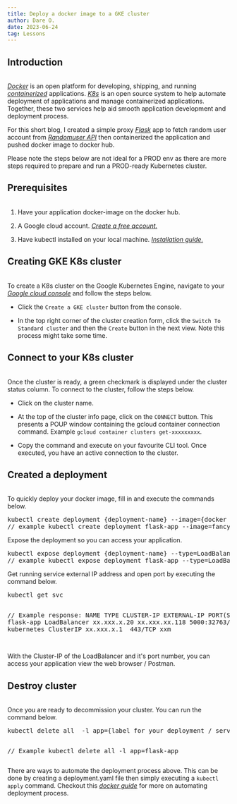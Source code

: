 ```yaml
---
title: Deploy a docker image to a GKE cluster
author: Dare O.
date: 2023-06-24
tag: Lessons
---
```


<h2 style="padding-bottom:1rem">Introduction</h2>

<a className="post-links" target="_blank" href="https://docs.docker.com/get-started/overview/"> *Docker*</a> is an open platform for developing, shipping, and running <a className="post-links" target="_blank" href="https://docs.docker.com/get-started/02_our_app/"> *containerized*</a> applications. <a className="post-links" target="_blank" href="https://kubernetes.io/"> *K8s*</a> is an open source system to help automate deployment of applications and manage containerized applications. Together, these two services help aid smooth application development and deployment process.

For this short blog, I created a simple proxy <a className="post-links" target="_blank" href="https://flask.palletsprojects.com/en/2.2.x/"> *Flask*</a> app to fetch random user account from <a className="post-links" target="_blank" href="https://randomuser.me/documentation"> *Randomuser API*</a> then containerized the application and pushed docker image to docker hub.

Please note the steps below are not ideal for a PROD env as there are more steps required to prepare and run a PROD-ready Kubernetes cluster.

<h2 style="padding-bottom:1rem">Prerequisites</h2>

1. Have your application docker-image on the docker hub.

2. A Google cloud account. <a className="post-links" target="_blank" href="https://cloud.google.com/free"> *Create a free account.*</a>

3. Have kubectl installed on your local machine. <a className="post-links" target="_blank" href="https://kubernetes.io/docs/tasks/tools/"> *Installation guide.*</a>

<h2 style="padding-bottom:1rem">Creating GKE K8s cluster</h2>

To create a K8s cluster on the Google Kubernetes Engine, navigate to your  <a className="post-links" target="_blank" href="https://console.cloud.google.com/"> *Google cloud console*</a> and follow the steps below.

- Click the `Create a GKE cluster` button from the console.

- In the top right corner of the cluster creation form, click the `Switch To Standard cluster` and then the `Create` button in the next view. Note this process might take some time.

<h2 style="padding-bottom:1rem">Connect to your K8s cluster </h2>

Once the cluster is ready, a green checkmark is displayed under the cluster status column. To connect to the cluster, follow the steps below.

- Click on the cluster name.

- At the top of the cluster info page, click on the `CONNECT` button. This presents a POUP window containing the gcloud container connection command. Example `gcloud container clusters get-xxxxxxxxx`.

- Copy the command and execute on your favourite CLI tool. Once executed, you have an active connection to the cluster.

<h2 style="padding-bottom:1rem">Created a deployment</h2>

To quickly deploy your docker image, fill in and execute the commands below.

<div className="code-highlight">
<pre className=code-text>
kubectl create deployment {deployment-name} --image={docker image of docker hub}
// example kubectl create deployment flask-app --image=fancyDockerId/docker-image:tag
</pre>
</div>

Expose the deployment so you can access your application.

<div className="code-highlight">
<pre className=code-text>
kubectl expose deployment {deployment-name} --type=LoadBalancer --port={ ideally the port your docker image is running on}
// example kubectl expose deployment flask-app --type=LoadBalancer --port=5000
</pre>
</div>

Get running service external IP address and open port by executing the command below.

<div className="code-highlight">
<pre className=code-text>
kubectl get svc

// Example response:
NAME         TYPE           CLUSTER-IP    EXTERNAL-IP     PORT(S)          AGE
flask-app    LoadBalancer   xx.xxx.x.20   xx.xxx.xx.118   5000:32763/TCP   xxm
kubernetes   ClusterIP      xx.xxx.x.1    <none>                443/TCP          xxm

</pre>
</div>

With the Cluster-IP of the LoadBalancer and it's port number, you can access your application view the web browser / Postman.

<h2 style="padding-bottom:1rem">Destroy cluster</h2>

Once you are ready to decommission your cluster. You can run the command below.
<div className="code-highlight">
<pre className=code-text>
kubectl delete all  -l app={label for your deployment / services}

// Example
kubectl delete all  -l app=flask-app
</pre>
</div>

There are ways to automate the deployment process above. This can be done by creating a deployment.yaml file then simply executing a `kubectl apply` command. Checkout this <a className="post-links" target="_blank" href="https://docs.docker.com/get-started/kube-deploy/"> *docker guide*</a> for more on automating deployment process.
